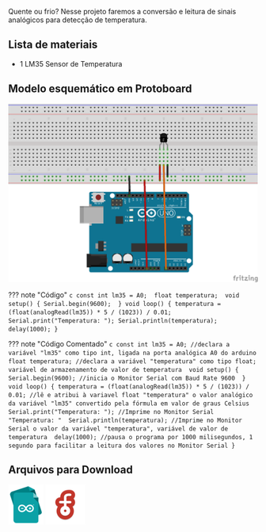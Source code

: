Quente ou frio? Nesse projeto faremos a conversão e leitura de sinais analógicos para detecção de temperatura.

## Lista de materiais

 - 1 LM35 Sensor de Temperatura

## Modelo esquemático em Protoboard

![Modelo esquemático](../arq/proj11.png)

??? note "Código"
    ```c
    const int lm35 = A0; 
    float temperatura; 
    void setup() {
      Serial.begin(9600); 
    }
    void loop() {
      temperatura = (float(analogRead(lm35)) * 5 / (1023)) / 0.01; 
      Serial.print("Temperatura: ");
      Serial.println(temperatura); 
      delay(1000);
    }
    ```

    
??? note "Código Comentado"
    ```c
    const int lm35 = A0; //declara a variável "lm35" como tipo int, ligada na porta analógica A0 do arduino 
    float temperatura; //declara a variável "temperatura" como tipo float; variável de armazenamento de valor de temperatura 
    void setup() {
      Serial.begin(9600); //inicia o Monitor Serial com Baud Rate 9600 
    }
    void loop() {
      temperatura = (float(analogRead(lm35)) * 5 / (1023)) / 0.01; //lê e atribui à variavel float "temperatura" o valor analógico da variável "lm35" convertido pela fórmula em valor de graus Celsius 
      Serial.print("Temperatura: "); //Imprime no Monitor Serial "Temperatura: " 
      Serial.println(temperatura); //Imprime no Monitor Serial o valor da variável "temperatura", variável de valor de temperatura 
      delay(1000); //pausa o programa por 1000 milisegundos, 1 segundo para facilitar a leitura dos valores no Monitor Serial
    }
    ```

## Arquivos para Download

[![Arquivo ino](../arq/ino.png)](../arq/proj11.ino)          [![Arquivo fzz](../arq/fzz.png)](../arq/proj11.fzz)


